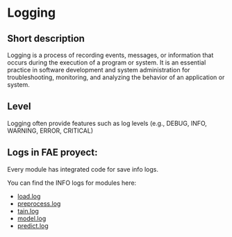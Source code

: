 # Logging

## Short description

Logging is a process of recording events, messages, or information that occurs during the execution of a program or system. It is an essential practice in software development and system administration for troubleshooting, monitoring, and analyzing the behavior of an application or system.

## Level 

Logging often provide features such as log levels (e.g., DEBUG, INFO, WARNING, ERROR, CRITICAL)


## Logs in FAE proyect:

Every module has integrated code for save info logs. 

You can find the INFO logs for modules here:

* [load.log](load.log)
* [preprocess.log](preprocess.log)
* [tain.log](train.log)
* [model.log](model.log)
* [predict.log](predict.log)




